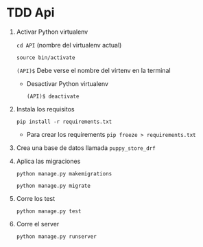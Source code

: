# TDD Api


1. Activar Python virtualenv

    `cd API` (nombre del virtualenv actual)

    `source bin/activate`

    `(API)$` Debe verse el nombre del virtenv en la terminal


    * Desactivar Python virtualenv

        `(API)$ deactivate`


2. Instala los requisitos

    `pip install -r requirements.txt`

    * Para crear los requirements
        `pip freeze > requirements.txt`

3. Crea una base de datos llamada `puppy_store_drf`

4. Aplica las migraciones

    `python manage.py makemigrations`

    `python manage.py migrate`

5. Corre los test

    `python manage.py test`

6. Corre el server

    `python manage.py runserver`


